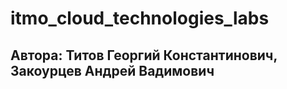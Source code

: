 # itmo_cloud_technologies_labs

## Автора: Титов Георгий Константинович, Закоурцев Андрей Вадимович

